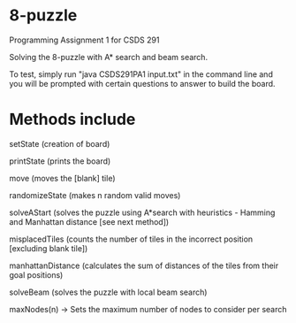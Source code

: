 # 8-puzzle
Programming Assignment 1 for CSDS 291

Solving the 8-puzzle with A* search and beam search.

To test, simply run "java CSDS291PA1 input.txt" in the command line and you will be prompted with certain questions to answer to build the board.

# Methods include 
  setState (creation of board)
  
  printState (prints the board)
  
  move (moves the [blank] tile)
  
  randomizeState (makes n random valid moves)
  
  solveAStart (solves the puzzle using A*search with heuristics - Hamming and Manhattan distance [see next method])
  
  misplacedTiles (counts the number of tiles in the incorrect position [excluding blank tile])
  
  manhattanDistance (calculates the sum of distances of the tiles from their goal positions)
   
  solveBeam (solves the puzzle with local beam search)
  
  maxNodes(n) -> Sets the maximum number of nodes to consider per search
